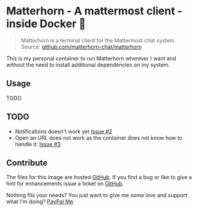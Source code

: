 # Matterhorn - A mattermost client - inside Docker 🚢

> Matterhorn is a terminal client for the Mattermost chat system.
Source: [github.com/matterhorn-chat/matterhorn](https://github.com/matterhorn-chat/matterhorn)

This is my personal container to run Matterhorn wherever I want and without the need to install additional dependencies on my system.

## Usage

TODO

## TODO

* Notifications doesn't work yet [Issue #2](https://github.com/BennyLi/docker-apps/issues/2)
* Open an URL does not work as the container does not know how to handle it. [Issue #3](https://github.com/BennyLi/docker-apps/issues/3)

## Contribute

The files for this image are hosted [GitHub](https://github.com/BennyLi/docker-apps/blob/master/apps/matterhorn/).
If you find a bug or like to give a hint for enhancements issue a ticket on [GitHub](https://github.com/BennyLi/docker-apps/issues).

Nothing fits your needs? You just want to give me some love and support what I'm doing? [PayPal Me](https://paypal.me/BennyLi)
